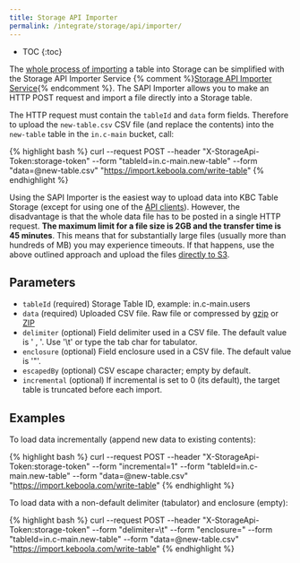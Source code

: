 ```yaml
---
title: Storage API Importer
permalink: /integrate/storage/api/importer/
---
```


* TOC
{:toc}

The [whole process of importing](/integrate/storage/api/) a table into Storage can be simplified with the
Storage API Importer Service
{% comment %}[Storage API Importer Service](https://github.com/keboola/sapi-importer){% endcomment %}.
The SAPI Importer allows you to make an HTTP POST request and import a file directly into a Storage table.

The HTTP request must contain the `tableId` and `data` form fields. Therefore to
upload the `new-table.csv` CSV file (and replace the contents) into the `new-table` table in the `in.c-main` bucket,
call:

{% highlight bash %}
curl --request POST --header "X-StorageApi-Token:storage-token" --form "tableId=in.c-main.new-table" --form "data=@new-table.csv" "https://import.keboola.com/write-table"
{% endhighlight %}

Using the SAPI Importer is the easiest way to upload data into KBC Table Storage (except for
using one of the [API clients](/integrate/storage/#clients)). However, the disadvantage is that the whole data file
has to be posted in a single HTTP request. **The maximum limit for a file size is 2GB and the transfer time is 45 minutes**.
This means that for substantially large files (usually more than hundreds of MB)
you may experience timeouts. If that happens, use the above outlined approach and upload the
files [directly to S3](/integrate/storage/api/import-export/#manually-uploading-a-file).

## Parameters

- `tableId` (required) Storage Table ID, example: in.c-main.users
- `data` (required) Uploaded CSV file. Raw file or compressed by [gzip](http://www.gzip.org/) or [ZIP](https://en.wikipedia.org/wiki/Zip_(file_format))
- `delimiter` (optional) Field delimiter used in a CSV file. The default value is ' , '. Use '\t' or type the tab char for tabulator.
- `enclosure` (optional) Field enclosure used in a CSV file. The default value is '"'.
- `escapedBy` (optional) CSV escape character; empty by default.
- `incremental` (optional) If incremental is set to 0 (its default), the target table is truncated before each import.

## Examples
To load data incrementally (append new data to existing contents):

{% highlight bash %}
curl --request POST --header "X-StorageApi-Token:storage-token" --form "incremental=1" --form "tableId=in.c-main.new-table" --form "data=@new-table.csv" "https://import.keboola.com/write-table"
{% endhighlight %}

To load data with a non-default delimiter (tabulator) and enclosure (empty):

{% highlight bash %}
curl --request POST --header "X-StorageApi-Token:storage-token" --form "delimiter=\t" --form "enclosure=" --form "tableId=in.c-main.new-table" --form "data=@new-table.csv" "https://import.keboola.com/write-table"
{% endhighlight %}
